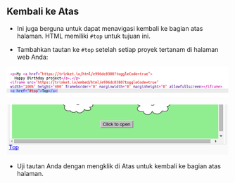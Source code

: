 ## Kembali ke Atas

+ Ini juga berguna untuk dapat menavigasi kembali ke bagian atas halaman. HTML memiliki `#top` untuk tujuan ini.

+ Tambahkan tautan ke `#top` setelah setiap proyek tertanam di halaman web Anda:

![tangkapan layar](images/showcase-top-code.png)

![tangkapan layar](images/showcase-top-output.png)

+ Uji tautan Anda dengan mengklik di Atas untuk kembali ke bagian atas halaman.